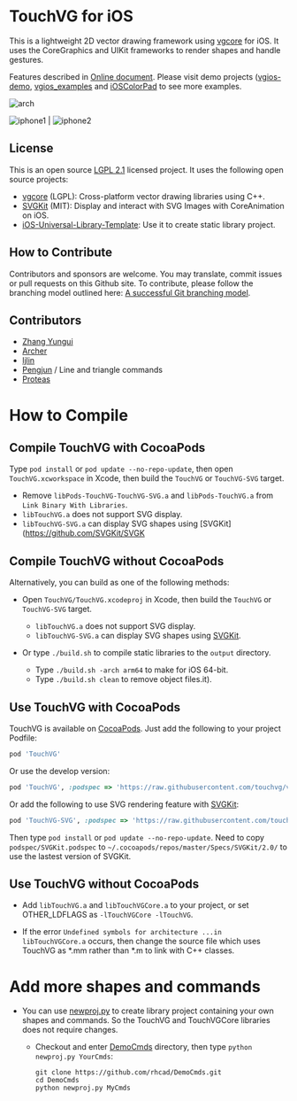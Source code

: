 # TouchVG for iOS

This is a lightweight 2D vector drawing framework using [vgcore](https://github.com/rhcad/vgcore) for iOS.
It uses the CoreGraphics and UIKit frameworks to render shapes and handle gestures.

Features described in [Online document](http://touchvg.github.io). Please visit demo projects ([vgios-demo](https://github.com/rhcad/vgios-demo), [vgios_examples](https://github.com/rhcad/vgios_examples) and [iOSColorPad](https://github.com/rhcad/iOSColorPad) to see more examples.

![arch](http://touchvg.github.io/images/arch.svg)

![iphone1](http://touchvg.github.io/images/iphone1.png) | ![iphone2](http://touchvg.github.io/images/iphone2.png)

## License

This is an open source [LGPL 2.1](LICENSE.md) licensed project. It uses the following open source projects:

- [vgcore](https://github.com/rhcad/vgcore) (LGPL): Cross-platform vector drawing libraries using C++.
- [SVGKit](https://github.com/SVGKit/SVGKit) (MIT): Display and interact with SVG Images with CoreAnimation on iOS.
- [iOS-Universal-Library-Template](https://github.com/michaeltyson/iOS-Universal-Library-Template): Use it to create static library project.

## How to Contribute

Contributors and sponsors are welcome. You may translate, commit issues or pull requests on this Github site.
To contribute, please follow the branching model outlined here: [A successful Git branching model](http://nvie.com/posts/a-successful-git-branching-model/).

## Contributors

- [Zhang Yungui](https://github.com/rhcad)
- [Archer](https://github.com/a7ch3r)
- [ljlin](https://github.com/ljlin)
- [Pengjun](https://github.com/pengjun) / Line and triangle commands
- [Proteas](https://github.com/proteas)

# How to Compile

## Compile TouchVG with CocoaPods

Type `pod install` or `pod update --no-repo-update`, then open `TouchVG.xcworkspace` in Xcode, then build the `TouchVG` or `TouchVG-SVG` target.

  - Remove `libPods-TouchVG-TouchVG-SVG.a` and `libPods-TouchVG.a` from `Link Binary With Libraries`.
  - `libTouchVG.a` does not support SVG display.
  - `libTouchVG-SVG.a` can display SVG shapes using [SVGKit](https://github.com/SVGKit/SVGK

## Compile TouchVG without CocoaPods

Alternatively, you can build as one of the following methods:

- Open `TouchVG/TouchVG.xcodeproj` in Xcode, then build the `TouchVG` or `TouchVG-SVG` target.

   - `libTouchVG.a` does not support SVG display.
   - `libTouchVG-SVG.a` can display SVG shapes using [SVGKit](https://github.com/SVGKit/SVGKit).

- Or type `./build.sh` to compile static libraries to the `output` directory.
  - Type `./build.sh -arch arm64` to make for iOS 64-bit.
  - Type `./build.sh clean` to remove object files.it).

## Use TouchVG with CocoaPods

TouchVG is available on [CocoaPods](http://cocoapods.org). Just add the following to your project Podfile:

```ruby
pod 'TouchVG'
```

Or use the develop version:

```ruby
pod 'TouchVG', :podspec => 'https://raw.githubusercontent.com/touchvg/vgios/develop/podspec/TouchVG.podspec'
```

Or add the following to use SVG rendering feature with [SVGKit](https://github.com/SVGKit/SVGKit):

```ruby
pod 'TouchVG-SVG', :podspec => 'https://raw.githubusercontent.com/touchvg/vgios/develop/podspec/TouchVG-SVG.podspec'
```

Then type `pod install` or `pod update --no-repo-update`. Need to copy `podspec/SVGKit.podspec` to `~/.cocoapods/repos/master/Specs/SVGKit/2.0/` to use the lastest version of SVGKit.

## Use TouchVG without CocoaPods

- Add `libTouchVG.a` and `libTouchVGCore.a` to your project, or set OTHER_LDFLAGS as `-lTouchVGCore -lTouchVG`.

- If the error `Undefined symbols for architecture ...in libTouchVGCore.a` occurs, then change the source file which uses TouchVG as *.mm rather than *.m to link with C++ classes.

# Add more shapes and commands

- You can use [newproj.py](https://github.com/rhcad/DemoCmds/blob/master/newproj.py) to create library project containing your own shapes and commands. So the TouchVG and TouchVGCore libraries does not require changes.

  - Checkout and enter [DemoCmds](https://github.com/rhcad/DemoCmds) directory, then type `python newproj.py YourCmds`:

     ```shell
     git clone https://github.com/rhcad/DemoCmds.git
     cd DemoCmds
     python newproj.py MyCmds
     ```

